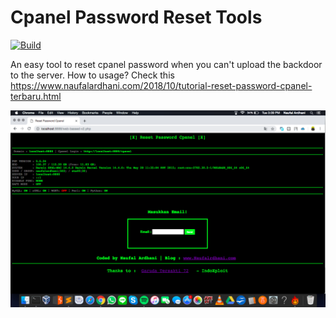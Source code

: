 # Cpanel Password Reset Tools

[![Build](https://img.shields.io/badge/Supported_OS-Linux-orange.svg)]()

An easy tool to reset cpanel password when you can't upload the backdoor to the server.
How to usage? Check this https://www.naufalardhani.com/2018/10/tutorial-reset-password-cpanel-terbaru.html


<p align="center">
  <img src="https://github.com/naufalardhani/cpanel-pass-reset/blob/master/v2.png" width="700" alt="accessibility text">
</p>
